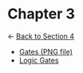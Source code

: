 # Chapter 3

← [Back to Section 4](..)

- [Gates (PNG file)](gates.png)
- [Logic Gates](logic_gates.html)
